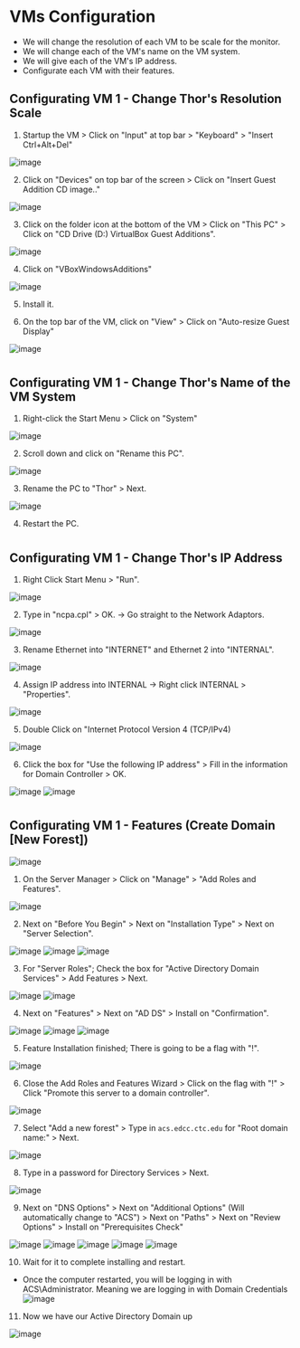 # VMs Configuration 

- We will change the resolution of each VM to be scale for the monitor.
- We will change each of the VM's name on the VM system.
- We will give each of the VM's IP address.
- Configurate each VM with their features.

## Configurating VM 1 - Change Thor's Resolution Scale

1. Startup the VM > Click on "Input" at top bar > "Keyboard" > "Insert Ctrl+Alt+Del"

![image](https://github.com/user-attachments/assets/eed449de-866f-4720-b15f-a6002d074ed8)

2. Click on "Devices" on top bar of the screen > Click on "Insert Guest Addition CD image.."

![image](https://github.com/user-attachments/assets/5f6b311d-c8fe-46a4-9d8f-790cd3d69efd)

3. Click on the folder icon at the bottom of the VM > Click on "This PC" > Click on "CD Drive (D:) VirtualBox Guest Additions".

![image](https://github.com/user-attachments/assets/850279a7-2605-4de9-8714-8b661d6ca89d)

4. Click on "VBoxWindowsAdditions"

![image](https://github.com/user-attachments/assets/62ea3ab9-61d6-496c-87c3-25308c279e4b)

5. Install it.

6. On the top bar of the VM, click on "View" > Click on "Auto-resize Guest Display"

![image](https://github.com/user-attachments/assets/113003f4-035b-4238-bae1-b3c79606dcd1)

#

## Configurating VM 1 - Change Thor's Name of the VM System

1. Right-click the Start Menu > Click on "System"

![image](https://github.com/user-attachments/assets/66bc7155-31ff-44b4-b6ac-e2b23d5abd36)

2. Scroll down and click on "Rename this PC".

![image](https://github.com/user-attachments/assets/c5b3c7df-574e-479b-a590-398257b05b6f)

3. Rename the PC to "Thor" > Next.

![image](https://github.com/user-attachments/assets/b99c806c-dc2a-4f0a-b068-140ab811ccc8)

4. Restart the PC.

#

## Configurating VM 1 - Change Thor's IP Address

1. Right Click Start Menu > "Run".

![image](https://github.com/user-attachments/assets/d1996fbc-5eb7-4d5f-ac7c-42a5db2cdbd0)

2. Type in "ncpa.cpl" > OK. -> Go straight to the Network Adaptors.

![image](https://github.com/user-attachments/assets/5e5400b4-ae6d-4d28-80b8-2c90d1dac618)

3. Rename Ethernet into "INTERNET" and Ethernet 2 into "INTERNAL".

![image](https://github.com/user-attachments/assets/819dd9dc-0bfe-4861-a4d9-9969b3739d78)

4. Assign IP address into INTERNAL -> Right click INTERNAL > "Properties".

![image](https://github.com/user-attachments/assets/96941f88-7bdd-4379-ab13-124708d1defd)

5. Double Click on "Internet Protocol Version 4 (TCP/IPv4)

![image](https://github.com/user-attachments/assets/6a7c1e5a-53a3-4bf3-91b0-8d33d728bd4f)

6. Click the box for "Use the following IP address" > Fill in the information for Domain Controller > OK.

![image](https://github.com/user-attachments/assets/8ff8943d-2c47-4774-adaf-28d318275200)
![image](https://github.com/user-attachments/assets/98d5a559-ad4c-451f-a014-4ee231976a07)

#

## Configurating VM 1 - Features (Create Domain [New Forest])

![image](https://github.com/user-attachments/assets/8cb1d62f-d889-4411-a4a1-40cb94e9cc35)

1. On the Server Manager > Click on "Manage" > "Add Roles and Features".

![image](https://github.com/user-attachments/assets/0363e0bd-c8d5-46ed-81db-7dc3b5e9bdde)

2. Next on "Before You Begin" > Next on "Installation Type" > Next on "Server Selection".

![image](https://github.com/user-attachments/assets/485268af-f418-4093-8bfd-23979edacc54)
![image](https://github.com/user-attachments/assets/ecc8e595-3b11-459a-8c6a-8172ee0eceee)
![image](https://github.com/user-attachments/assets/f87d52e7-62b3-4f2b-bd85-6fc3efdfcc75)

3. For "Server Roles"; Check the box for "Active Directory Domain Services" > Add Features > Next.

![image](https://github.com/user-attachments/assets/42f37022-b91c-48d9-9c2e-2a2b0c17bcce)
![image](https://github.com/user-attachments/assets/bb884a68-06f9-404b-ab80-a1d83e096841)

4. Next on "Features" > Next on "AD DS" > Install on "Confirmation".

![image](https://github.com/user-attachments/assets/107000c8-c190-47ba-b79d-1f7159656227)
![image](https://github.com/user-attachments/assets/2d386b44-8eb5-4c7e-8649-c054f01c2298)
![image](https://github.com/user-attachments/assets/141c0aad-edf9-4f33-99cb-a9ce17d0f29f)


5. Feature Installation finished; There is going to be a flag with "!".

![image](https://github.com/user-attachments/assets/d07b1cc9-70a1-47c1-85b8-ffab7cd539da)

6. Close the Add Roles and Features Wizard > Click on the flag with "!" > Click "Promote this server to a domain controller".

![image](https://github.com/user-attachments/assets/985b55fb-4f00-42e9-b669-84f34ec647c1)

7. Select "Add a new forest" > Type in `acs.edcc.ctc.edu` for "Root domain name:" > Next.

![image](https://github.com/user-attachments/assets/95451074-5720-4059-8951-0ed07c0192c5)

8. Type in a password for Directory Services > Next.

![image](https://github.com/user-attachments/assets/1651e1fc-26c2-47ad-98b7-7d5e60a9644f)

9. Next on "DNS Options" > Next on "Additional Options" (Will automatically change to "ACS") > Next on "Paths" > Next on "Review Options" > Install on "Prerequisites Check"

![image](https://github.com/user-attachments/assets/fccd6844-697a-40eb-ac50-ae8258756668)
![image](https://github.com/user-attachments/assets/ff0d89ad-3392-4b04-a331-c0f1172a1f54)
![image](https://github.com/user-attachments/assets/e0d22bd5-50ee-4418-ac1b-432f4c9bdd9a)
![image](https://github.com/user-attachments/assets/9b0b9671-905e-482d-8b05-73ddd6e1e1fb)
![image](https://github.com/user-attachments/assets/34ac8edb-83bd-4d07-9cff-e3d0ac175f93)

10. Wait for it to complete installing and restart.

- Once the computer restarted, you will be logging in with ACS\Administrator. Meaning we are logging in with Domain Credentials
![image](https://github.com/user-attachments/assets/b677bbc4-a25d-4b3b-ae52-9e2dd111ff7b)

11. Now we have our Active Directory Domain up

![image](https://github.com/user-attachments/assets/50e86d8b-14f8-4c44-8d18-c86d66c15675)

